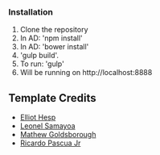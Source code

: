 ### Installation
1. Clone the repository
2. In AD: 'npm install'
3. In AD: 'bower install'
4. 'gulp build'.
5. To run: 'gulp'
6. Will be running on http://localhost:8888

## Template Credits
* [Elliot Hesp](https://github.com/Ehesp)
* [Leonel Samayoa](https://github.com/lsamayoa)
* [Mathew Goldsborough](https://github.com/mgoldsborough)
* [Ricardo Pascua Jr](https://github.com/rdpascua)
